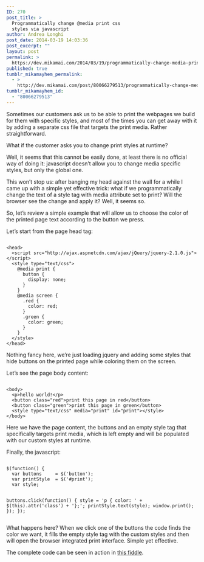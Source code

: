 ```yaml
---
ID: 270
post_title: >
  Programmatically change @media print css
  styles via javascript
author: Andrea Longhi
post_date: 2014-03-19 14:03:36
post_excerpt: ""
layout: post
permalink: >
  https://dev.mikamai.com/2014/03/19/programmatically-change-media-print-css-styles/
published: true
tumblr_mikamayhem_permalink:
  - >
    http://dev.mikamai.com/post/80066279513/programmatically-change-media-print-css-styles
tumblr_mikamayhem_id:
  - "80066279513"
---
```

<p>Sometimes our customers ask us to be able to print the webpages we build for them with specific styles, and most of the times you can get away with it by adding a separate css file that targets the print media. Rather straightforward.</p>
<p>What if the customer asks you to change print styles at runtime?</p>
<p>Well, it seems that this cannot be easily done, at least there is no official way of doing it: javascript doesn&rsquo;t allow you to change media specific styles, but only the global one.</p>
<p>This won&rsquo;t stop us: after banging my head against the wall for a while I came up with a simple yet effective trick: what if we programmatically change the text of a style tag with media attribute set to print? Will the browser see the change and apply it? Well, it seems so.</p>
<p>So, let&rsquo;s review a simple example that will allow us to choose the color of the printed page text according to the button we press.</p>
<p>Let&rsquo;s start from the page head tag:</p>
<pre><code>
&lt;head&gt;
  &lt;script src="http://ajax.aspnetcdn.com/ajax/jQuery/jquery-2.1.0.js"&gt;&lt;/script&gt;
  &lt;style type="text/css"&gt;
    @media print {
      button {
        display: none;
      }
    }
    @media screen {
      .red {
        color: red;
      }
      .green {
        color: green;
      }
    }
  &lt;/style&gt;
&lt;/head&gt;
</code></pre>
<p>Nothing fancy here, we&rsquo;re just loading jquery and adding some styles that hide buttons on the printed page while coloring them on the screen.</p>
<p>Let&rsquo;s see the page body content:</p>
<pre><code>
&lt;body&gt;
  &lt;p&gt;hello world!&lt;/p&gt;
  &lt;button class="red"&gt;print this page in red&lt;/button&gt;
  &lt;button class="green"&gt;print this page in green&lt;/button&gt;
  &lt;style type="text/css" media="print" id="print"&gt;&lt;/style&gt;
&lt;/body&gt;
</code></pre>
<p>Here we have the page content, the buttons and an empty style tag that specifically targets print media, which is left empty and will be populated with our custom styles at runtime.</p>
<p>Finally, the javascript:</p>
<pre><code>
$(function() {
  var buttons     = $('button');
  var printStyle  = $('#print');
  var style;

  buttons.click(function() {
    style = 'p { color: ' + $(this).attr('class') + '};';
    printStyle.text(style);
    window.print();
  });
});
</code></pre>
<p>What happens here? When we click one of the buttons the code finds the color we want, it fills the empty style tag with the custom styles and then will open the browser integrated print interface. Simple yet effective.</p>
<p>The complete code can be seen in action in <a href="http://jsfiddle.net/spaghetticode/ZUUQz/">this fiddle</a>.</p>